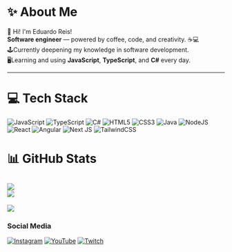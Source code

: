 # ✨ About Me
👋 Hi! I'm Eduardo Reis!  
**Software engineer** — powered by coffee, code, and creativity. ☕💻  
🕹️​Currently deepening my knowledge in software development.  
🖥️​Learning and using **JavaScript**, **TypeScript**, and **C#** every day.

---

# 💻 Tech Stack
![JavaScript](https://img.shields.io/badge/javascript-%23323330.svg?style=for-the-badge&logo=javascript&logoColor=%23F7DF1E)
![TypeScript](https://img.shields.io/badge/typescript-%23007ACC.svg?style=for-the-badge&logo=typescript&logoColor=white)
![C#](https://img.shields.io/badge/c%23-%23239120.svg?style=for-the-badge&logo=csharp&logoColor=white)
![HTML5](https://img.shields.io/badge/html5-%23E34F26.svg?style=for-the-badge&logo=html5&logoColor=white)
![CSS3](https://img.shields.io/badge/css3-%231572B6.svg?style=for-the-badge&logo=css3&logoColor=white)
![Java](https://img.shields.io/badge/java-%23ED8B00.svg?style=for-the-badge&logo=openjdk&logoColor=white)
![NodeJS](https://img.shields.io/badge/node.js-6DA55F?style=for-the-badge&logo=node.js&logoColor=white)
![React](https://img.shields.io/badge/react-%2320232a.svg?style=for-the-badge&logo=react&logoColor=%2361DAFB)
![Angular](https://img.shields.io/badge/angular-%23DD0031.svg?style=for-the-badge&logo=angular&logoColor=white)
![Next JS](https://img.shields.io/badge/Next-black?style=for-the-badge&logo=next.js&logoColor=white)
![TailwindCSS](https://img.shields.io/badge/tailwindcss-%2338B2AC.svg?style=for-the-badge&logo=tailwind-css&logoColor=white)

# 📊 GitHub Stats
![](https://github-readme-streak-stats.herokuapp.com/?user=Edwardd-Dev&theme=dark&hide_border=true)<br/>
![](https://github-readme-stats.vercel.app/api/top-langs/?username=Edwardd-Dev&theme=dark&hide_border=true&layout=compact)
---
[![](https://visitcount.itsvg.in/api?id=Edwardd-Dev&icon=0&color=4)](https://visitcount.itsvg.in)
### Social Media
[![Instagram](https://img.shields.io/badge/Instagram-E4405F?style=for-the-badge&logo=instagram&logoColor=white)](https://www.instagram.com/edwaardd7/?igsh=Nml2eG9udHk2Mjg4#)
[![YouTube](https://img.shields.io/badge/YouTube-FF0000?style=for-the-badge&logo=youtube&logoColor=white)](https://www.youtube.com/watch?v=k_ReFLNJj-s&ab_channel=EduardoGomes)
[![Twitch](https://img.shields.io/badge/Twitch-9146FF?style=for-the-badge&logo=twitch&logoColor=white)](https://www.twitch.tv/dudss77)
